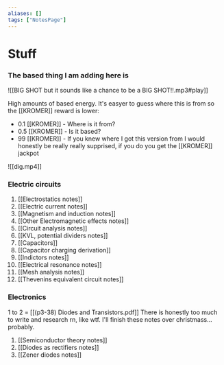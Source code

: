 ```yaml
---
aliases: []
tags: ["NotesPage"]
---
```

# Stuff
### The based thing I am adding here is

![[BIG SHOT but it sounds like a chance to be a BIG SHOT!!.mp3#play]]

High amounts of based energy. It's easyer to guess where this is from so the \[\[KROMER\]\] reward is lower:
- 0.1 \[\[KROMER\]\] - Where is it from?
- 0.5 \[\[KROMER\]\] - Is it based?
- 99 \[\[KROMER\]\] - If you knew where I got this version from I would honestly be really really supprised, if you do you get the \[\[KROMER\]\] jackpot

![[dig.mp4]]

### Electric circuits
1) [[Electrostatics notes]]
2) [[Electric current notes]]
3) [[Magnetism and induction notes]]
4) [[Other Electromagnetic effects notes]]
5) [[Circuit analysis notes]]
6) [[KVL, potential dividers notes]]
7) [[Capacitors]]
8) [[Capacitor charging derivation]]
9) [[Indictors notes]]
10) [[Electrical resonance notes]]
11) [[Mesh analysis notes]]
12) [[Thevenins equivalent circuit notes]]

### Electronics
1 to 2 = [[(p3-38) Diodes and Transistors.pdf]]
There is honestly too much to write and research rn, like wtf. I'll finish these notes over christmass... probably. 

1) [[Semiconductor theory notes]]
2) [[Diodes as rectifiers notes]]
3) [[Zener diodes notes]]